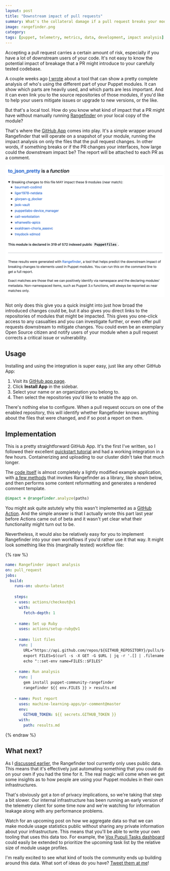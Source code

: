 ```yaml
---
layout: post
title: "Downstream impact of pull requests"
summary: What's the collateral damage if a pull request breaks your module?
image: rangefinder.png
category:
tags: [puppet, telemetry, metrics, data, development, impact analysis]
---
```


Accepting a pull request carries a certain amount of risk, especially if you have
a lot of downstream users of your code. It's not easy to know the potential impact
of breakage that a PR might introduce to your carefully tested codebase.

A couple weeks ago [I wrote](/2020/04/06/rangefinder) about a tool that can show
a pretty complete analysis of who's using the different part of your Puppet modules.
It can show which parts are heavily used, and which parts are less important.
And it can even link you to the source repositories of those modules, if you'd
like to help your users mitigate issues or upgrade to new versions, or the like.

But that's a local tool. How do you know what kind of impact that a PR might
have without manually running [Rangefinder](https://github.com/puppetlabs/puppet-community-rangefinder)
on your local copy of the module?

That's where the [GitHub App](https://github.com/apps/puppet-community-rangefinder)
comes into play. It's a simple wrapper around Rangefinder that will operate on a
snapshot of your module, running the impact analysis on only the files that the
pull request changes. In other words, if something breaks or if the PR changes
your interfaces, how large could the downstream impact be? The report will be
attached to each PR as a comment.

![An example pull request impact analysis](/assets/images/rangefinder_webhook_comment.png)

Not only does this give you a quick insight into just how broad the introduced
changes could be, but it also gives you direct links to the repositories of
modules that might be impacted. This gives you one-click access to any casualties
and you can investigate further, or even offer pull requests downstream to mitigate
changes. You could even be an exemplary Open Source citizen and notify users of
your module when a pull request corrects a critical issue or vulnerability.


## Usage

Installing and using the integration is super easy, just like any other GitHub App:

1. Visit its [GitHub app page](https://github.com/apps/puppet-community-rangefinder).
2. Click **Install App** in the sidebar.
3. Select your name or an organization you belong to.
4. Then select the repositories you'd like to enable the app on.

There's nothing else to configure. When a pull request occurs on one of the enabled
repository, this will identify whether Rangefinder knows anything about the files
that were changed, and if so post a report on them.


## Implementation

This is a pretty straightforward GitHub App. It's the first I've written, so I
followed their excellent [quickstart tutorial](https://developer.github.com/apps/quickstart-guides/setting-up-your-development-environment/)
and had a working integration in a few hours. Containerizing and uploading to our
cluster didn't take that much longer.

The [code itself](https://github.com/puppetlabs/puppet-community-rangefinder-webhook)
is almost completely a lightly modified example application, with [a few methods](https://github.com/puppetlabs/puppet-community-rangefinder-webhook/blob/6ed72457993ed8c470c79446202730eb2000dafa/lib/rangefinder/webhook.rb#L74-L133)
that invokes Rangefinder as a library, like shown below, and then performs some
content reformatting and generates a rendered comment template.

``` ruby
@impact = @rangefinder.analyze(paths)
```

You might ask quite astutely why this wasn't implemented as a [GitHub Action](https://help.github.com/en/actions/getting-started-with-github-actions).
And the simple answer is that I actually wrote this part last year before
Actions came out of beta and it wasn't yet clear what their functionality might
turn out to be.

Nevertheless, it would also be relatively easy for you to implement Rangefinder
into your own workflows if you'd rather use it that way. It might look something
like this (marginally tested) workflow file:

{% raw %}
``` yaml
name: Rangefinder impact analysis
on: pull_request
jobs:
  build:
    runs-on: ubuntu-latest

    steps:
    - uses: actions/checkout@v1
      with:
        fetch-depth: 1

    - name: Set up Ruby
      uses: actions/setup-ruby@v1

    - name: list files
      run: |
        URL="https://api.github.com/repos/${GITHUB_REPOSITORY}/pulls/${{ github.event.pull_request.number }}/files"
        export FILES=$(curl -s -X GET -G $URL | jq -r '.[] | .filename')
        echo "::set-env name=FILES::$FILES"

    - name: Run analysis
      run: |
        gem install puppet-community-rangefinder
        rangefinder ${{ env.FILES }} > results.md

    - name: Post report
      uses: machine-learning-apps/pr-comment@master
      env:
        GITHUB_TOKEN: ${{ secrets.GITHUB_TOKEN }}
      with:
        path: results.md
```
{% endraw %}

## What next?

As I [discussed earlier](/2020/04/06/rangefinder/), the Rangefinder tool
currently only uses public data.  This means that it's effectively just
automating something that you could do on your own if you had the time for it.
The real magic will come when we get some insights as to how people are using
your Puppet modules in their own infrastructures.

That's obviously got a *ton* of privacy implications, so we're taking that step
a bit slower. Our internal infrastructure has been running an early version of
the telemetry client for some time now and we're watching for information leakage
along with any performance problems.

Watch for an upcoming post on how we aggregate data so that we can make module
usage statistics public without sharing any private information about your
infrastructure. This means that you'll be able to write your own tooling that
uses this data too. For example, the [Vox Pupuli Tasks dashboard](https://github.com/voxpupuli/vox-pupuli-tasks)
could easily be extended to prioritize the upcoming task list by the relative
size of module usage profiles.

I'm really excited to see what kind of tools the community ends up building around
this data. What sort of ideas do you have? [Tweet them at me](https://twitter.com/binford2k)!
